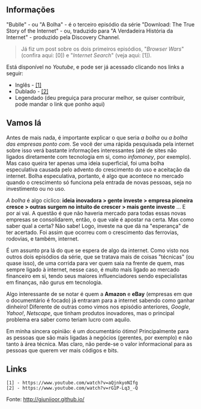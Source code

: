 ## Informações

"Bublle" - ou "A Bolha" - é o terceiro episódio da série "Download: The True Story of the Internet" - ou, traduzido para "A Verdadeira História da Internet" - produzido pela Discovery Channel.

> Já fiz um post sobre os dois primeiros episódios, "*Browser Wars*" (confira aqui: [0]) e "*Internet Search*" (veja aqui: [1]).

Está disponível no *Youtube*, e pode ser já acessado clicando nos links a seguir:

* Inglês - [\[1\]]
* Dublado - [\[2\]]
* Legendado (deu preguiça para procurar melhor, se quiser contribuir, pode mandar o link que ponho aqui)

## Vamos lá

Antes de mais nada, é importante explicar o que seria *a bolha* ou *a bolha das empresas ponto com*. Se você der uma rápida pesquisada pela internet sobre isso verá bastante informações interessantes (até de sites não ligados diretamente com tecnologia em si, como *infomoney*, por exemplo). Mas caso queira ter apenas uma ideia superficial, foi uma bolha especulativa causada pelo advento do crescimento do uso e aceitação da internet. Bolha especulativa, portanto, é algo que acontece no mercado quando o crescimento só funciona pela entrada de novas pessoas, seja no investimento ou no uso.

*A bolha* é algo cíclico: **ideia inovadora > gente investe > empresa pioneira cresce > outras surgem no intuito de crescer > mais gente investe** ... E por ai vai. A questão é que não haveria mercado para todas essas novas empresas se consolidarem, então, o que vale é apostar na certa. Mas como saber qual a certa? Não sabe! Logo, investe na que dá na "esperança" de ter acertado. Foi assim que ocorreu com o crescimento das ferrovias, rodovias, e também, internet.

É um assunto pra lá do que se espera de algo da internet. Como visto nos outros dois episódios da série, que se tratava mais de coisas "técnicas" (ou quase isso), de uma corrida para ver quem saia na frente de quem, mas sempre ligado à internet, nesse caso, é muito mais ligado ao mercado financeiro em si, tendo seus maiores influenciadores sendo especialistas em finanças, não gurus em tecnologia.

Algo interessante de se notar é quem a **Amazon** e **eBay** (empresas em que o documentário é focado) já entraram para a internet sabendo como ganhar dinheiro! Diferente de outras como vimos nos episódio anteriores, *Google*, *Yahoo!*, *Netscape*, que tinham produtos inovadores, mas o principal problema era saber como teriam lucro com aquilo.

Em minha sincera opinião: é um documentário ótimo! Principalmente para as pessoas que são mais ligadas à negócios (gerentes, por exemplo) e não tanto à área técnica. Mas claro, não perde-se o valor informacional para as pessoas que querem ver mais códigos e bits.



## Links

```
[1] - https://www.youtube.com/watch?v=aQjnkyoNIfg
[2] - https://www.youtube.com/watch?v=rG1P-Lq3_-Q
```
[\[1\]]: https://www.youtube.com/watch?v=aQjnkyoNIfg
[\[2\]]: https://www.youtube.com/watch?v=rG1P-Lq3_-Q

Fonte: http://gjuniioor.github.io/
